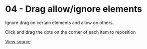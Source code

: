 # 04 - Drag allow/ignore elements 

Ignore drag on certain elements and allow on others.

Click and drag the dots on the corner of each item to reposition

<ClientOnly>
<Example04AllowIgnore></Example04AllowIgnore>
</ClientOnly>

[View source](https://github.com/jbaysolutions/vue-grid-layout/blob/master/website/docs/.vuepress/components/Example04AllowIgnore.vue)
